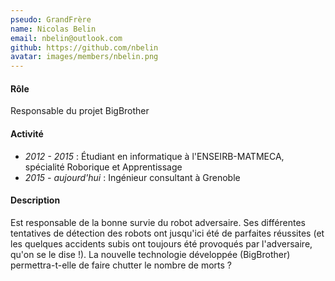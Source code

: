 ```yaml
---
pseudo: GrandFrère
name: Nicolas Belin
email: nbelin@outlook.com
github: https://github.com/nbelin
avatar: images/members/nbelin.png
---
```


#### Rôle

Responsable du projet BigBrother

#### Activité

- *2012 - 2015* : Étudiant en informatique à l'ENSEIRB-MATMECA, spécialité Roborique et Apprentissage
- *2015 - aujourd'hui* : Ingénieur consultant à Grenoble

#### Description

Est responsable de la bonne survie du robot adversaire. Ses différentes tentatives de détection des robots ont jusqu'ici été de parfaites réussites (et les quelques accidents subis ont toujours été provoqués par l'adversaire, qu'on se le dise !). La nouvelle technologie développée (BigBrother) permettra-t-elle de faire chutter le nombre de morts ?

